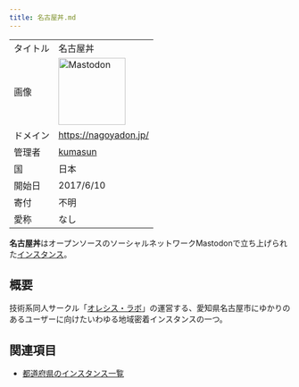 ```yaml
---
title: 名古屋丼.md
---
```

<div>

|          |                                                                                                                                                                                                                                                                                                        |
|----------|--------------------------------------------------------------------------------------------------------------------------------------------------------------------------------------------------------------------------------------------------------------------------------------------------------|
| タイトル | 名古屋丼                                                                                                                                                                                                                                                                                               |
| 画像     | [<img src="/images/thumb/0/00/Mastodon_logo.png/120px-Mastodon_logo.png" srcset="/images/thumb/0/00/Mastodon_logo.png/180px-Mastodon_logo.png 1.5x, /images/0/00/Mastodon_logo.png 2x" width="120" height="120" alt="Mastodon" />](/%E3%83%95%E3%82%A1%E3%82%A4%E3%83%AB:Mastodon_logo.png "Mastodon") |
| ドメイン | <a href="https://nagoyadon.jp/" rel="nofollow">https://nagoyadon.jp/</a>                                                                                                                                                                                                                               |
| 管理者   | <a href="https://nagoyadon.jp/@kumasun" rel="nofollow">kumasun</a>                                                                                                                                                                                                                                     |
| 国       | 日本                                                                                                                                                                                                                                                                                                   |
| 開始日   | 2017/6/10                                                                                                                                                                                                                                                                                              |
| 寄付     | 不明                                                                                                                                                                                                                                                                                                   |
| 愛称     | なし                                                                                                                                                                                                                                                                                                   |

**名古屋丼**はオープンソースのソーシャルネットワークMastodonで立ち上げられた[インスタンス](/%E3%82%A4%E3%83%B3%E3%82%B9%E3%82%BF%E3%83%B3%E3%82%B9 "インスタンス")。

## 概要

技術系同人サークル「<a href="https://www.oresys.nagoya/" rel="nofollow">オレシス・ラボ</a>」の運営する、愛知県名古屋市にゆかりのあるユーザーに向けたいわゆる地域密着インスタンスの一つ。

## 関連項目

-   [都道府県のインスタンス一覧](/%E9%83%BD%E9%81%93%E5%BA%9C%E7%9C%8C%E3%81%AE%E3%82%A4%E3%83%B3%E3%82%B9%E3%82%BF%E3%83%B3%E3%82%B9%E4%B8%80%E8%A6%A7 "都道府県のインスタンス一覧")

</div>
